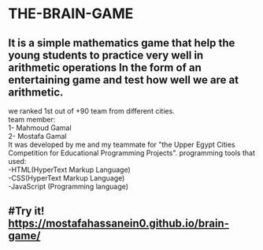 # THE-BRAIN-GAME

 It is a simple mathematics game that help the young students to practice very well in arithmetic operations In the form of an entertaining game and test how well we are at arithmetic.
---
we ranked 1st out of +90 team from different cities.                                          
team member:                  
1- Mahmoud Gamal                   
2- Mostafa Gamal                                           
It was developed by me and my teammate for "the Upper Egypt Cities Competition for Educational Programming Projects".                                 programming tools that used:            
-HTML(HyperText Markup Language)                          
-CSS(HyperText Markup Language)                            
-JavaScript (Programming language)


#Try it!                                   
https://mostafahassanein0.github.io/brain-game/
---

